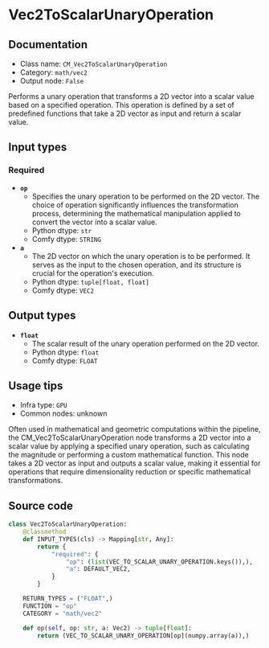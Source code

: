 # Vec2ToScalarUnaryOperation
## Documentation
- Class name: `CM_Vec2ToScalarUnaryOperation`
- Category: `math/vec2`
- Output node: `False`

Performs a unary operation that transforms a 2D vector into a scalar value based on a specified operation. This operation is defined by a set of predefined functions that take a 2D vector as input and return a scalar value.
## Input types
### Required
- **`op`**
    - Specifies the unary operation to be performed on the 2D vector. The choice of operation significantly influences the transformation process, determining the mathematical manipulation applied to convert the vector into a scalar value.
    - Python dtype: `str`
    - Comfy dtype: `STRING`
- **`a`**
    - The 2D vector on which the unary operation is to be performed. It serves as the input to the chosen operation, and its structure is crucial for the operation's execution.
    - Python dtype: `tuple[float, float]`
    - Comfy dtype: `VEC2`
## Output types
- **`float`**
    - The scalar result of the unary operation performed on the 2D vector.
    - Python dtype: `float`
    - Comfy dtype: `FLOAT`
## Usage tips
- Infra type: `GPU`
- Common nodes: unknown

Often used in mathematical and geometric computations within the pipeline, the CM_Vec2ToScalarUnaryOperation node transforms a 2D vector into a scalar value by applying a specified unary operation, such as calculating the magnitude or performing a custom mathematical function. This node takes a 2D vector as input and outputs a scalar value, making it essential for operations that require dimensionality reduction or specific mathematical transformations.
## Source code
```python
class Vec2ToScalarUnaryOperation:
    @classmethod
    def INPUT_TYPES(cls) -> Mapping[str, Any]:
        return {
            "required": {
                "op": (list(VEC_TO_SCALAR_UNARY_OPERATION.keys()),),
                "a": DEFAULT_VEC2,
            }
        }

    RETURN_TYPES = ("FLOAT",)
    FUNCTION = "op"
    CATEGORY = "math/vec2"

    def op(self, op: str, a: Vec2) -> tuple[float]:
        return (VEC_TO_SCALAR_UNARY_OPERATION[op](numpy.array(a)),)

```
